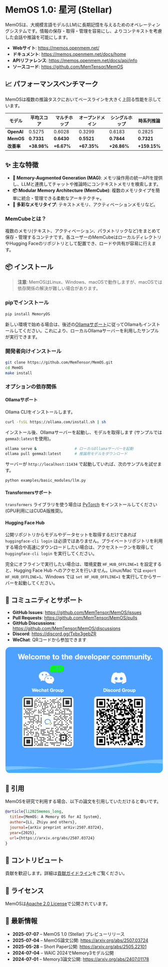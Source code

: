 # MemOS 1.0: 星河 (Stellar)

MemOSは、大規模言語モデル(LLM)に長期記憶を与えるためのオペレーティングシステムです。情報の保存・取得・管理を容易にし、よりコンテキストを考慮した会話や推論を可能にします。

- **Webサイト**: <https://memos.openmem.net/>
- **ドキュメント**: <https://memos.openmem.net/docs/home>
- **APIリファレンス**: <https://memos.openmem.net/docs/api/info>
- **ソースコード**: <https://github.com/MemTensor/MemOS>

## 📈 パフォーマンスベンチマーク

MemOSは複数の推論タスクにおいてベースラインを大きく上回る性能を示しています。

| モデル | 平均スコア | マルチホップ | オープンドメイン | シングルホップ | 時系列推論 |
| ------ | ---------- | ------------ | ---------------- | -------------- | ---------- |
| **OpenAI** | 0.5275 | 0.6028 | 0.3299 | 0.6183 | 0.2825 |
| **MemOS** | **0.7331** | **0.6430** | **0.5521** | **0.7844** | **0.7321** |
| **改善率** | **+38.98%** | **+6.67%** | **+67.35%** | **+26.86%** | **+159.15%** |

## ✨ 主な特徴

- **🧠 Memory-Augmented Generation (MAG)**: メモリ操作用の統一APIを提供し、LLMと連携してチャットや推論時にコンテキストメモリを検索します。
- **📦 Modular Memory Architecture (MemCube)**: 複数のメモリタイプを簡単に統合・管理できる柔軟なアーキテクチャ。
- **💾 多彩なメモリタイプ**: テキストメモリ、アクティベーションメモリなど。

### MemCubeとは？

複数のメモリ(テキスト、アクティベーション、パラメトリックなど)をまとめて保存・管理するコンテナです。各ユーザーのMemCubeはローカルディレクトリやHugging Faceのリポジトリとして配置でき、ロードや共有が容易に行えます。

## 📦 インストール

> **注意**: MemOSはLinux、Windows、macOSで動作しますが、macOSでは依存関係の解決が難しい場合があります。

### pipでインストール

```bash
pip install MemoryOS
```

新しい環境で始める場合は、後述の[Ollamaサポート](#ollama-サポート)に従ってOllamaもインストールしてください。これにより、ローカルOllamaサーバーを利用したサンプルが実行できます。

### 開発者向けインストール

```bash
git clone https://github.com/MemTensor/MemOS.git
cd MemOS
make install
```

### オプションの依存関係

#### Ollamaサポート

Ollama CLIをインストールします。

```bash
curl -fsSL https://ollama.com/install.sh | sh
```

インストール後、Ollamaサーバーを起動し、モデルを取得します (サンプルでは`gemma3:latest`を使用)。

```bash
ollama serve &                 # ローカルOllamaサーバーを起動
ollama pull gemma3:latest      # 推論用モデルをダウンロード
```

サーバーが `http://localhost:11434` で起動していれば、次のサンプルを試せます。

```bash
python examples/basic_modules/llm.py
```

#### Transformersサポート

`transformers` ライブラリを使う場合は [PyTorch](https://pytorch.org/get-started/locally/) をインストールしてください (GPU利用にはCUDA版推奨)。

#### Hugging Face Hub

公開リポジトリからモデルやデータセットを取得するだけであれば `huggingface-cli login` は必須ではありません。プライベートリポジトリを利用する場合や高速にダウンロードしたい場合は、アクセストークンを取得して `huggingface-cli login` を実行してください。

完全にオフラインで実行したい場合は、環境変数 `HF_HUB_OFFLINE=1` を設定すると、Hugging Face Hub へのアクセスを行いません。Linux/Mac では `export HF_HUB_OFFLINE=1`、Windows では `set HF_HUB_OFFLINE=1` を実行してからサーバーを起動してください。

## 💬 コミュニティとサポート

- **GitHub Issues**: <https://github.com/MemTensor/MemOS/issues>
- **Pull Requests**: <https://github.com/MemTensor/MemOS/pulls>
- **GitHub Discussions**: <https://github.com/MemTensor/MemOS/discussions>
- **Discord**: <https://discord.gg/Txbx3gebZR>
- **WeChat**: QRコードから参加できます

<img src="docs/assets/qr_code.png" alt="QR Code" width="600">

## 📜 引用

MemOSを研究で利用する場合、以下の論文を引用していただけると幸いです。

```bibtex
@article{li2025memos_long,
  title={MemOS: A Memory OS for AI System},
  author={Li, Zhiyu and others},
  journal={arXiv preprint arXiv:2507.03724},
  year={2025},
  url={https://arxiv.org/abs/2507.03724}
}
```

## 🙌 コントリビュート

貢献を歓迎します。詳細は[貢献ガイドライン](https://memos.openmem.net/docs/contribution/overview)をご覧ください。

## 📄 ライセンス

MemOSは[Apache 2.0 License](./LICENSE)で公開されています。

## 📰 最新情報

- **2025-07-07** – MemOS 1.0 (Stellar) プレビューリリース
- **2025-07-04** – MemOS論文公開: <https://arxiv.org/abs/2507.03724>
- **2025-05-28** – Short Paper公開: <https://arxiv.org/abs/2505.22101>
- **2024-07-04** – WAIC 2024でMemory3モデル公開
- **2024-07-01** – Memory3論文公開: <https://arxiv.org/abs/2407.01178>
